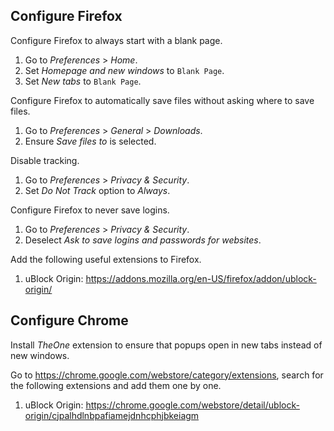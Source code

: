 Configure Firefox
-----------------
Configure Firefox to always start with a blank page.

 1. Go to *Preferences* > *Home*.
 2. Set *Homepage and new windows* to `Blank Page`.
 3. Set *New tabs* to `Blank Page`.

Configure Firefox to automatically save files without asking where to
save files.

 1. Go to *Preferences* > *General* > *Downloads*.
 2. Ensure *Save files to* is selected.

Disable tracking.

 1. Go to *Preferences* > *Privacy & Security*.
 2. Set *Do Not Track* option to *Always*.

Configure Firefox to never save logins.

 1. Go to *Preferences* > *Privacy & Security*.
 2. Deselect *Ask to save logins and passwords for websites*.

Add the following useful extensions to Firefox.

 1. uBlock Origin: https://addons.mozilla.org/en-US/firefox/addon/ublock-origin/


Configure Chrome
----------------
Install *TheOne* extension to ensure that popups open in new tabs
instead of new windows.

Go to <https://chrome.google.com/webstore/category/extensions>, search
for the following extensions and add them one by one.

 1. uBlock Origin: https://chrome.google.com/webstore/detail/ublock-origin/cjpalhdlnbpafiamejdnhcphjbkeiagm
